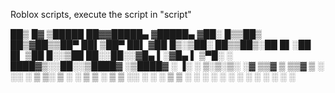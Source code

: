 Roblox scripts, execute the script in "script"

 ██▒   █▓ ▒█████   ██▓▓█████▄ ▓█████▄ 
▓██░   █▒▒██▒  ██▒▓██▒▒██▀ ██▌▒██▀ ██▌
 ▓██  █▒░▒██░  ██▒▒██▒░██   █▌░██   █▌
  ▒██ █░░▒██   ██░░██░░▓█▄   ▌░▓█▄   ▌
   ▒▀█░  ░ ████▓▒░░██░░▒████▓ ░▒████▓ 
   ░ ▐░  ░ ▒░▒░▒░ ░▓   ▒▒▓  ▒  ▒▒▓  ▒ 
   ░ ░░    ░ ▒ ▒░  ▒ ░ ░ ▒  ▒  ░ ▒  ▒ 
     ░░  ░ ░ ░ ▒   ▒ ░ ░ ░  ░  ░ ░  ░ 
      ░      ░ ░   ░     ░       ░    

